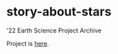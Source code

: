 # story-about-stars
'22 Earth Science Project Archive  

Project is <a href="https://h4rrysm.github.io/story-about-stars/">here</a>.
